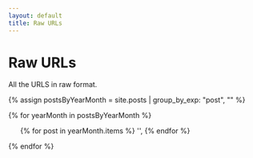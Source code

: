 ```yaml
---
layout: default
title: Raw URLs
---
```


# Raw URLs

All the URLS in raw format.

{% assign postsByYearMonth = site.posts | group_by_exp: "post", "" %}

{% for yearMonth in postsByYearMonth %}

  <ul>
    {% for post in yearMonth.items %}
      '<a href="{{ site.baseurl }}{{ post.url }}"></a>',
    {% endfor %}
  </ul>
{% endfor %}
